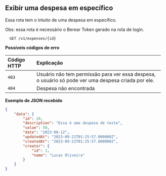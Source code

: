 
## Exibir uma despesa em específico

Essa rota tem o intuito de uma despesa em específico.

Obs: essa rota é necessário o Berear Token gerado na rota de login.


```http
  GET /v1/expenses/{id}
```

**Possíveis códigos de erro**


| Código HTTP | Explicação                                                                                         |
| :---------- | :------------------------------------------------------------------------------------------------- |
| `403`       | Usuário não tem permissão para ver essa despesa, o usuário só pode ver uma despesa criada por ele. |
| `404`       | Despesa não encontrada                                                                             |



**Exemplo de JSON recebido**

```json
{
	"data": {
		"id": 20,
		"description": "Essa é uma despesa de teste",
		"value": 50,
		"date": "2023-08-12",
		"updatedAt": "2023-09-21T01:25:57.000000Z",
		"createdAt": "2023-09-21T01:25:57.000000Z",
		"creator": {
			"id": 1,
			"name": "Lucas Oliveira"
		}
	}
}

```